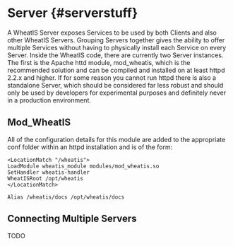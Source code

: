 # Server {#serverstuff}

A WheatIS Server exposes Services to be used by both Clients and also other WheatIS Servers. Grouping Servers together gives the ability to offer multiple Services without having to physically install each Service on every Server. Inside the WheatIS code, there are currently two Server instances. The first is the Apache httd module, mod_wheatis, which is the recommended solution and can be compiled and installed on at least httpd 2.2.x and higher. If for some reason you cannot run httpd there is also a standalone Server, which should be considered far less robust and should only be used by developers for experimental purposes and definitely never in a production environment.

## Mod_WheatIS

All of the configuration details for this module are added to the appropriate conf folder within an httpd installation and is of the form:

~~~
<LocationMatch "/wheatis">
LoadModule wheatis_module modules/mod_wheatis.so
SetHandler wheatis-handler
WheatISRoot /opt/wheatis
</LocationMatch>

Alias /wheatis/docs /opt/wheatis/docs
~~~


## Connecting Multiple Servers

TODO